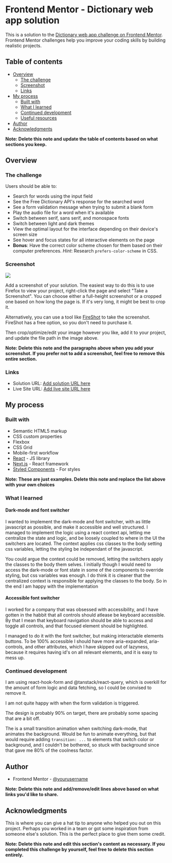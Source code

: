 # Frontend Mentor - Dictionary web app solution

This is a solution to the [Dictionary web app challenge on Frontend Mentor](https://www.frontendmentor.io/challenges/dictionary-web-app-h5wwnyuKFL). Frontend Mentor challenges help you improve your coding skills by building realistic projects. 

## Table of contents

- [Overview](#overview)
  - [The challenge](#the-challenge)
  - [Screenshot](#screenshot)
  - [Links](#links)
- [My process](#my-process)
  - [Built with](#built-with)
  - [What I learned](#what-i-learned)
  - [Continued development](#continued-development)
  - [Useful resources](#useful-resources)
- [Author](#author)
- [Acknowledgments](#acknowledgments)

**Note: Delete this note and update the table of contents based on what sections you keep.**

## Overview

### The challenge

Users should be able to:

- Search for words using the input field
- See the Free Dictionary API's response for the searched word
- See a form validation message when trying to submit a blank form
- Play the audio file for a word when it's available
- Switch between serif, sans serif, and monospace fonts
- Switch between light and dark themes
- View the optimal layout for the interface depending on their device's screen size
- See hover and focus states for all interactive elements on the page
- **Bonus**: Have the correct color scheme chosen for them based on their computer preferences. _Hint_: Research `prefers-color-scheme` in CSS.

### Screenshot

![](./screenshot.jpg)

Add a screenshot of your solution. The easiest way to do this is to use Firefox to view your project, right-click the page and select "Take a Screenshot". You can choose either a full-height screenshot or a cropped one based on how long the page is. If it's very long, it might be best to crop it.

Alternatively, you can use a tool like [FireShot](https://getfireshot.com/) to take the screenshot. FireShot has a free option, so you don't need to purchase it. 

Then crop/optimize/edit your image however you like, add it to your project, and update the file path in the image above.

**Note: Delete this note and the paragraphs above when you add your screenshot. If you prefer not to add a screenshot, feel free to remove this entire section.**

### Links

- Solution URL: [Add solution URL here](https://your-solution-url.com)
- Live Site URL: [Add live site URL here](https://your-live-site-url.com)

## My process

### Built with

- Semantic HTML5 markup
- CSS custom properties
- Flexbox
- CSS Grid
- Mobile-first workflow
- [React](https://reactjs.org/) - JS library
- [Next.js](https://nextjs.org/) - React framework
- [Styled Components](https://styled-components.com/) - For styles

**Note: These are just examples. Delete this note and replace the list above with your own choices**

### What I learned

#### Dark-mode and font switcher

I wanted to implement the dark-mode and font switcher, with as little javascript as possible, and make it accessible and well structured. 
I managed to implement the logic using a react context api, letting me centralize the state and logic, and be loosely coupled to where in the UI the switchers are located.
The context applies css classes to the body setting css variables, letting the styling be independant of the javascript.

You could argue the context could be removed, letting the switchers apply the classes to the body them selves. I initially though I would need to access the dark-mode or font state in some of the components to override styling, but css variables was enough. I do think it is cleaner that the centralized context is responsible for applying the classes to the body. So in the end I am happy with the implementation

#### Accessible font switcher

I worked for a company that was obsessed with accessibility, and I have gotten in the habbit that all controls should atlease be keyboard accessible.
By that I mean that keyboard navigation should be able to access and toggle all controls, and that focused element should be highlighted.

I managed to do it with the font switcher, but making interactable elements buttons. To be 100% accessible I should have more aria-expanded, aria-controls, and other attributes, which I have skipped out of lazyness, because it requires having id's on all relevant elements, and it is easy to mess up.

### Continued development

I am using react-hook-form and @tanstack/react-query, which is overkill for the amount of form logic and data fetching, so I could be convised to remove it.

I am not quite happy with when the form validation is triggered.

The design is probably 90% on target, there are probably some spacing that are a bit off.

The is a small transition animation when switching dark-mode, that animates the background. Would be fun to animate everything, but that would require adding `transition: ...` to elements that switch color or background, and I couldn't be bothered, so stuck with background since that gave me 80% of the coolness factor.

## Author

- Frontend Mentor - [@yourusername](https://www.frontendmentor.io/profile/dlemvigh)

**Note: Delete this note and add/remove/edit lines above based on what links you'd like to share.**

## Acknowledgments

This is where you can give a hat tip to anyone who helped you out on this project. Perhaps you worked in a team or got some inspiration from someone else's solution. This is the perfect place to give them some credit.

**Note: Delete this note and edit this section's content as necessary. If you completed this challenge by yourself, feel free to delete this section entirely.**
